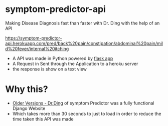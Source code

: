 # symptom-predictor-api
Making Disease Diagnosis fast than faster with Dr. Ding with the help of an API

https://symptom-predictor-api.herokuapp.com/pred/back%20pain/constipation/abdominal%20pain/mild%20fever/internal%20itching

- A API was made in Python powered by [flask app](https://github.com/dev-Roshan-lab/symptom-predictor/blob/master/app.py)
- A Request in Sent through the Application to a heroku server
- the response is show on a text view 

# Why this?
- [Older Versions - Dr.Ding](https://symptom-predictor.herokuapp.com/) of symptom Predictor was a fully functional Django Website 
- Which takes more than 30 seconds to just to load in order to reduce the time taken this API was made


